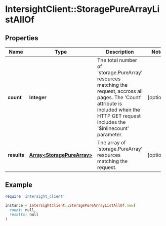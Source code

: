 # IntersightClient::StoragePureArrayListAllOf

## Properties

| Name | Type | Description | Notes |
| ---- | ---- | ----------- | ----- |
| **count** | **Integer** | The total number of &#39;storage.PureArray&#39; resources matching the request, accross all pages. The &#39;Count&#39; attribute is included when the HTTP GET request includes the &#39;$inlinecount&#39; parameter. | [optional] |
| **results** | [**Array&lt;StoragePureArray&gt;**](StoragePureArray.md) | The array of &#39;storage.PureArray&#39; resources matching the request. | [optional] |

## Example

```ruby
require 'intersight_client'

instance = IntersightClient::StoragePureArrayListAllOf.new(
  count: null,
  results: null
)
```

